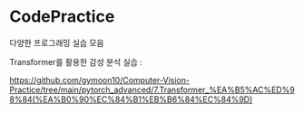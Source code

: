 # CodePractice
다양한 프로그래밍 실습 모음

Transformer를 활용한 감성 분석 실습 : 


https://github.com/gymoon10/Computer-Vision-Practice/tree/main/pytorch_advanced/7.Transformer_%EA%B5%AC%ED%98%84(%EA%B0%90%EC%84%B1%EB%B6%84%EC%84%9D)
